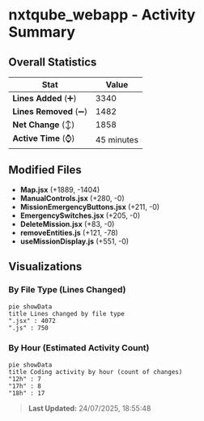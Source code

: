 # nxtqube_webapp - Activity Summary 

## Overall Statistics

| Stat                   | Value                                                             |
| ---------------------- | ----------------------------------------------------------------- |
| **Lines Added** (➕)   | 3340                                          |
| **Lines Removed** (➖) | 1482                                        |
| **Net Change** (↕)    | 1858                |
| **Active Time** (⌚)   | 45 minutes |


## Modified Files
- **Map.jsx** (+1889, -1404)
- **ManualControls.jsx** (+280, -0)
- **MissionEmergencyButtons.jsx** (+211, -0)
- **EmergencySwitches.jsx** (+205, -0)
- **DeleteMission.jsx** (+83, -0)
- **removeEntities.js** (+121, -78)
- **useMissionDisplay.js** (+551, -0)

## Visualizations

### By File Type (Lines Changed)

```mermaid
pie showData
title Lines changed by file type
".jsx" : 4072
".js" : 750
```

### By Hour (Estimated Activity Count)

```mermaid
pie showData
title Coding activity by hour (count of changes)
"12h" : 7
"17h" : 8
"18h" : 17
```


> **Last Updated:** 24/07/2025, 18:55:48
